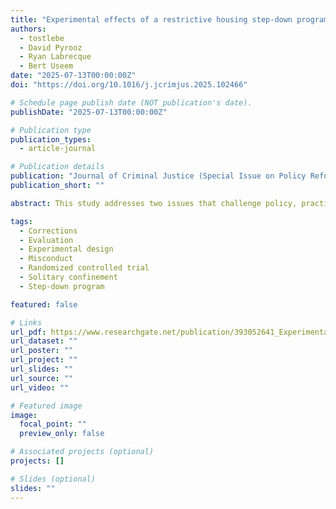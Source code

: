 ```yaml
---
title: "Experimental effects of a restrictive housing step-down program on violent and non-violent misconduct"
authors:
  - tostlebe
  - David Pyrooz
  - Ryan Labrecque
  - Bert Useem
date: "2025-07-13T00:00:00Z"
doi: "https://doi.org/10.1016/j.jcrimjus.2025.102466"

# Schedule page publish date (NOT publication's date).
publishDate: "2025-07-13T00:00:00Z"

# Publication type
publication_types:
  - article-journal

# Publication details
publication: "Journal of Criminal Justice (Special Issue on Policy Reforms to Segregation Practices in U.S. Prisons)"
publication_short: ""

abstract: This study addresses two issues that challenge policy, practice, and research on restrictive housing in prisons. First, the overarching need to reduce the footprint of restrictive housing and improve conditions of confinement. Second, the longstanding need to generate credible evidence of the effects of restrictive housing by ruling out selection bias. The Oregon Department of Corrections developed and implemented a step-down program for prisoners in long-term segregation and this study offers experimental evidence of its effects on misconduct. Between 2020 and 2022, 211 prisoners were randomly assigned to either remain in the business-as-usual condition (n=102), the intensive management unit, or voluntarily transfer to the treatment condition (n=109), a newly designed step-down unit. Official records for the full sample were paired with interviews conducted with 112 prisoners about three months post-randomization. Intent-to-treat (ITT) and local average treatment effects (LATE) are reported, testing preregistered hypotheses of official records and self-reports of misconduct in restrictive housing and general population settings. Post-randomization ITT and LATE estimates of the step-down unit condition on official report and self-report measures of misconduct in restrictive housing largely indicated null effects, with the exception of an increase in official records of violent misconduct in restrictive housing. Estimates of post-restrictive housing official misconduct in the general population indicated no meaningful group differences between the step-down unit and the business-as-usual conditions. The interpretation of findings is limited by the incomplete implementation of the step-down program and disruptions caused by COVID-19. Notably, however, the results suggest it is possible to house people in less restrictive conditions without increases in misconduct upon reentry to the general prison population. This study also serves as a baseline for future assessments and exemplifies how global events can impact correctional research.

tags:
  - Corrections
  - Evaluation
  - Experimental design
  - Misconduct
  - Randomized controlled trial
  - Solitary confinement
  - Step-down program

featured: false

# Links
url_pdf: https://www.researchgate.net/publication/393052641_Experimental_effects_of_a_restrictive_housing_step-down_program_on_violent_and_non-violent_misconduct
url_dataset: ""
url_poster: ""
url_project: ""
url_slides: ""
url_source: ""
url_video: ""

# Featured image
image:
  focal_point: ""
  preview_only: false

# Associated projects (optional)
projects: []

# Slides (optional)
slides: ""
---
```

